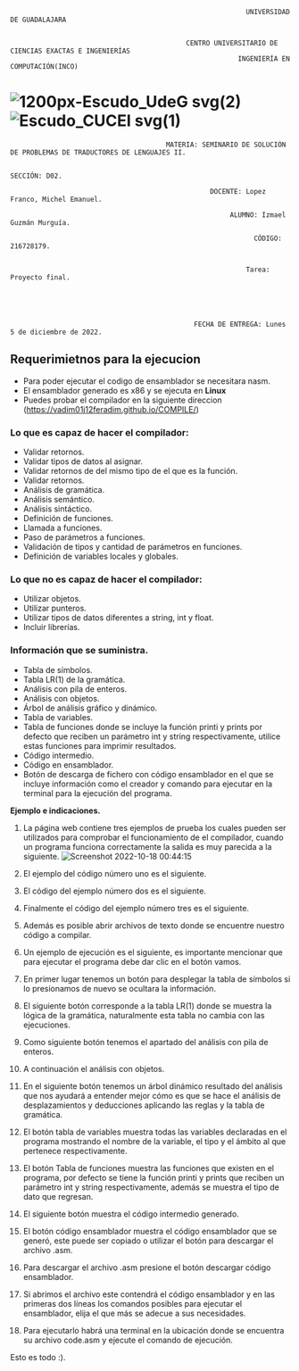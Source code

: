 
                                                               UNIVERSIDAD DE GUADALAJARA


                                                CENTRO UNIVERSITARIO DE CIENCIAS EXACTAS E INGENIERÍAS
                                                             INGENIERÍA EN COMPUTACIÓN(INCO)

#   ![1200px-Escudo_UdeG svg(2)](https://user-images.githubusercontent.com/86133272/196335527-b623efcf-04dd-4c40-9843-29dec1ab1eff.png)    ![Escudo_CUCEI svg(1)](https://user-images.githubusercontent.com/86133272/196344534-8bf06142-5fdc-4b7e-a47f-9a9e54896898.png)
               
                                           MATERIA: SEMINARIO DE SOLUCIÓN DE PROBLEMAS DE TRADUCTORES DE LENGUAJES II. 

                                                                   SECCIÓN: D02.

                                                      DOCENTE: Lopez Franco, Michel Emanuel.

                                                           ALUMNO: Izmael Guzmán Murguía.

                                                                 CÓDIGO: 216728179.


                                                               Tarea: Proyecto final.





                                                  FECHA DE ENTREGA: Lunes 5 de diciembre de 2022.




##                                Requerimietnos para la ejecucion
*   Para poder ejecutar el codigo de ensamblador se necesitara nasm.
*   El ensamblador generado es x86 y se ejecuta en __Linux__
*   Puedes probar el compilador en la siguiente direccion (https://vadim01j12feradim.github.io/COMPILE/)
###                                Lo que es capaz de hacer el compilador:
*  Validar retornos.
*  Validar tipos de datos al asignar.
*  Validar retornos de del mismo tipo de el que es la función.
*  Validar retornos.
*  Análisis de gramática.
*  Análisis semántico.
*  Análisis sintáctico.
*  Definición de funciones.
*  Llamada a funciones.
*  Paso de parámetros a funciones.
*  Validación de tipos y cantidad de parámetros en funciones.
*  Definición de variables locales y globales.
###                              Lo que no es capaz de hacer el compilador:
*  Utilizar objetos.
*  Utilizar punteros.
*  Utilizar tipos de datos diferentes a string, int y float.
*  Incluir librerías.
###                               Información que se suministra.
*  Tabla de símbolos.
*  Tabla LR(1) de la gramática.
*  Análisis con pila de enteros.
*  Análisis con objetos.
*  Árbol de análisis gráfico y dinámico.
*  Tabla de variables.
*  Tabla de funciones donde se incluye la función printi y prints por defecto que reciben un parámetro int y string respectivamente, utilice estas funciones para imprimir resultados.
*  Código intermedio.
*  Código en ensamblador.
*  Botón de descarga de fichero con código ensamblador en el que se incluye información como el creador y comando para ejecutar en la terminal para la ejecución del programa.

**Ejemplo e indicaciones.**

1. La página web contiene tres ejemplos de prueba los cuales pueden ser utilizados para comprobar el funcionamiento de el compilador, cuando un programa funciona correctamente la salida es muy parecida a la siguiente.
![Screenshot 2022-10-18 00:44:15](https://user-images.githubusercontent.com/86133272/196357014-fc587b7d-8ff1-4b2b-9d8e-b4c8b50de09b.png)
2. El ejemplo del código número uno es el siguiente.


3. El código del ejemplo número dos es el siguiente.
 
4. Finalmente el código del ejemplo número tres es el siguiente.

5. Además es posible abrir archivos de texto donde se encuentre nuestro código a compilar.

6. Un ejemplo de ejecución es el siguiente, es importante mencionar que para ejecutar el programa debe dar clic en el botón vamos.

7. En primer lugar tenemos un botón para desplegar la tabla de símbolos si lo presionamos de nuevo se ocultara la información.

8. El siguiente botón corresponde a la tabla LR(1) donde se muestra la lógica de la gramática, naturalmente esta tabla no cambia con las ejecuciones.

9. Como siguiente botón tenemos el apartado del análisis con pila de enteros.

10. A continuación el análisis con objetos.

11. En el siguiente botón tenemos un árbol dinámico resultado del análisis que nos ayudará a entender mejor cómo es que se hace el análisis de desplazamientos y deducciones aplicando las reglas y la tabla de gramática.

12. El botón tabla de variables muestra todas las variables declaradas en el programa mostrando el nombre de la variable, el tipo y el ámbito al que pertenece respectivamente.

13. El botón Tabla de funciones muestra las funciones que existen en el programa, por defecto se tiene la función printi y prints que reciben un parámetro int y string respectivamente, además se muestra el tipo de dato que regresan.

14. El siguiente botón muestra el código intermedio generado.

15. El botón código ensamblador muestra el código ensamblador que se generó, este puede ser copiado o utilizar el botón para descargar el archivo .asm.

16. Para descargar el archivo .asm presione el botón descargar código ensamblador.

17. Si abrimos el archivo este contendrá el código ensamblador y en las primeras dos líneas los comandos posibles para ejecutar el ensamblador, elija el que más se adecue a sus necesidades.

18. Para ejecutarlo habrá una terminal en la ubicación donde se encuentra su archivo code.asm y ejecute el comando de ejecución.

Esto es todo :).

